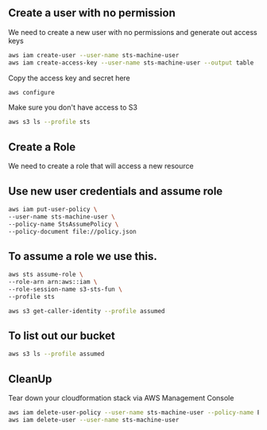 ## Create a user with no permission 

We need to create a new user with no permissions and generate out access keys

```sh
aws iam create-user --user-name sts-machine-user
aws iam create-access-key --user-name sts-machine-user --output table
```
Copy the access key and secret here
```sh
aws configure
```

Make sure you don't have access to S3

```sh
aws s3 ls --profile sts
```

## Create a Role

We need to create a role that will access a new resource

## Use new user credentials and assume role

```sh
aws iam put-user-policy \
--user-name sts-machine-user \
--policy-name StsAssumePolicy \
--policy-document file://policy.json
```

## To assume a role we use this.
```sh
aws sts assume-role \
--role-arn arn:aws::iam \ 
--role-session-name s3-sts-fun \
--profile sts
```

```sh 
aws s3 get-caller-identity --profile assumed
```

## To list out our bucket
```sh
aws s3 ls --profile assumed
```

## CleanUp

Tear down your cloudformation stack via AWS Management Console

```sh
aws iam delete-user-policy --user-name sts-machine-user --policy-name ExamplePolicy
aws iam delete-user --user-name sts-machine-user
```